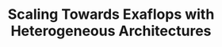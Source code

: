 ---
category: supercomputing
title: "Scaling Towards Exaflops with Heterogeneous Architectures"
description:
questions:
literature:
scheduled: 2016-08-26 09:00:00
---